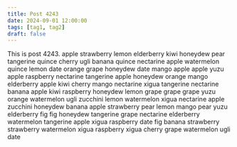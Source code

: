 ```yaml
---
title: Post 4243
date: 2024-09-01 12:00:00
tags: [tag1, tag2]
draft: false
---
```

This is post 4243.
apple
strawberry
lemon
elderberry
kiwi
honeydew
pear
tangerine
quince
cherry
ugli
banana
quince
nectarine
apple
watermelon
quince
lemon
date
orange
grape
honeydew
date
mango
apple
apple
yuzu
apple
raspberry
nectarine
tangerine
apple
honeydew
orange
mango
elderberry
apple
kiwi
cherry
mango
nectarine
xigua
tangerine
nectarine
banana
apple
kiwi
raspberry
honeydew
lemon
grape
grape
grape
yuzu
orange
watermelon
ugli
zucchini
lemon
watermelon
xigua
nectarine
apple
zucchini
honeydew
banana
apple
strawberry
pear
lemon
mango
pear
yuzu
elderberry
fig
fig
honeydew
tangerine
grape
nectarine
elderberry
watermelon
tangerine
apple
xigua
raspberry
date
fig
banana
strawberry
strawberry
watermelon
xigua
raspberry
xigua
cherry
grape
watermelon
ugli
date
